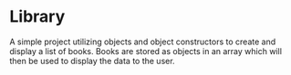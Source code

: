 # Library
A simple project utilizing objects and object constructors to create and display a list of books. Books are stored as objects in an array which will then be used to display the data to the user.

